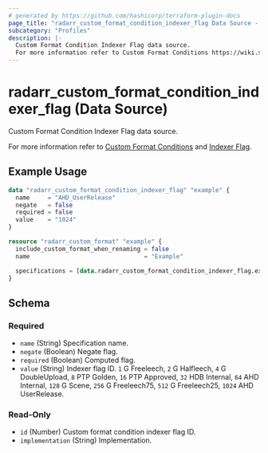 ```yaml
---
# generated by https://github.com/hashicorp/terraform-plugin-docs
page_title: "radarr_custom_format_condition_indexer_flag Data Source - terraform-provider-radarr"
subcategory: "Profiles"
description: |-
  Custom Format Condition Indexer Flag data source.
  For more information refer to Custom Format Conditions https://wiki.servarr.com/radarr/settings#conditions and Indexer Flag https://wiki.servarr.com/radarr/settings#indexer-flags.
---
```


# radarr_custom_format_condition_indexer_flag (Data Source)

<!-- subcategory:Profiles --> Custom Format Condition Indexer Flag data source.
For more information refer to [Custom Format Conditions](https://wiki.servarr.com/radarr/settings#conditions) and [Indexer Flag](https://wiki.servarr.com/radarr/settings#indexer-flags).

## Example Usage

```terraform
data "radarr_custom_format_condition_indexer_flag" "example" {
  name     = "AHD_UserRelease"
  negate   = false
  required = false
  value    = "1024"
}

resource "radarr_custom_format" "example" {
  include_custom_format_when_renaming = false
  name                                = "Example"

  specifications = [data.radarr_custom_format_condition_indexer_flag.example]
}
```

<!-- schema generated by tfplugindocs -->
## Schema

### Required

- `name` (String) Specification name.
- `negate` (Boolean) Negate flag.
- `required` (Boolean) Computed flag.
- `value` (String) Indexer flag ID. `1` G Freeleech, `2` G Halfleech, `4` G DoubleUpload, `8` PTP Golden, `16` PTP Approved, `32` HDB Internal, `64` AHD Internal, `128` G Scene, `256` G Freeleech75, `512` G Freeleech25, `1024` AHD UserRelease.

### Read-Only

- `id` (Number) Custom format condition indexer flag ID.
- `implementation` (String) Implementation.


